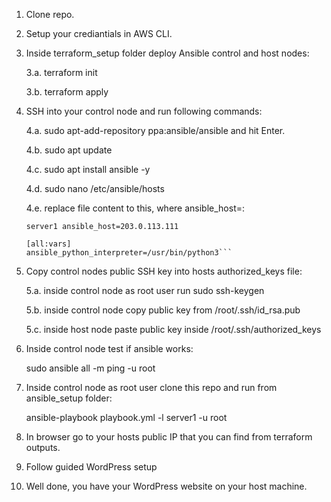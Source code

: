 1. Clone repo.
2. Setup your crediantials in AWS CLI.
3. Inside terraform_setup folder deploy Ansible control and host nodes:

    3.a. terraform init

    3.b. terraform apply

4. SSH into your control node and run following commands:

    4.a. sudo apt-add-repository ppa:ansible/ansible and hit Enter.

    4.b. sudo apt update

    4.c. sudo apt install ansible -y

    4.d. sudo nano /etc/ansible/hosts

    4.e. replace file content to this, where ansible_host=<public ec2 ip from terraform outputs>:
    
    ```[servers]
    server1 ansible_host=203.0.113.111

    [all:vars]
    ansible_python_interpreter=/usr/bin/python3```

5. Copy control nodes public SSH key into hosts authorized_keys file:

    5.a. inside control node as root user run sudo ssh-keygen

    5.b. inside control node copy public key from /root/.ssh/id_rsa.pub

    5.c. inside host node paste public key inside /root/.ssh/authorized_keys

6. Inside control node test if ansible works:

    sudo ansible all -m ping -u root

7. Inside control node as root user clone this repo and run from ansible_setup folder:

    ansible-playbook playbook.yml -l server1 -u root

4. In browser go to your hosts public IP that you can find from terraform outputs.
5. Follow guided WordPress setup
6. Well done, you have your WordPress website on your host machine.